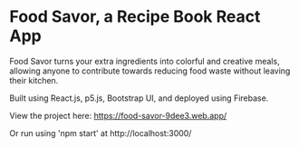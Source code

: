 # Food Savor, a Recipe Book React App

Food Savor turns your extra ingredients into colorful and creative meals, allowing anyone to contribute towards reducing food waste without leaving their kitchen.

Built using React.js, p5.js, Bootstrap UI, and deployed using Firebase.

View the project here: https://food-savor-9dee3.web.app/

Or run using 'npm start' at http://localhost:3000/
